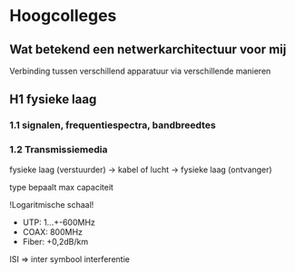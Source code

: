 # Hoogcolleges
## Wat betekend een netwerkarchitectuur voor mij
Verbinding tussen verschillend apparatuur via verschillende manieren

## H1 fysieke laag
### 1.1 signalen, frequentiespectra, bandbreedtes
### 1.2 Transmissiemedia
fysieke laag (verstuurder) -> kabel of lucht -> fysieke laag (ontvanger)

type bepaalt max capaciteit

!Logaritmische schaal!

- UTP: 1...+-600MHz
- COAX: 800MHz
- Fiber: +0,2dB/km

ISI => inter symbool interferentie


